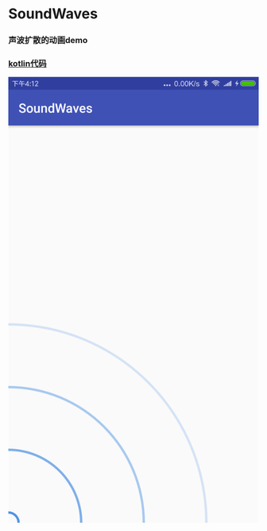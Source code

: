 # SoundWaves
### 声波扩散的动画demo

### [kotlin代码](https://github.com/NeoPi/SoundWaves/blob/master/app/src/main/java/com/neopi/soundwaves/SoundWavesView.kt)
![截图](https://github.com/NeoPi/SoundWaves/blob/master/device-2018-01-09-161237.png)


